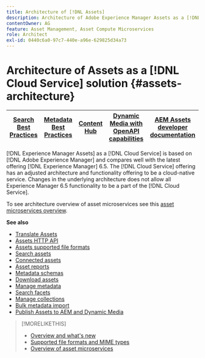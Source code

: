 ```yaml
---
title: Architecture of [!DNL Assets]
description: Architecture of Adobe Experience Manager Assets as a [!DNL Cloud Service]
contentOwner: AG
feature: Asset Management, Asset Compute Microservices 
role: Architect
exl-id: 0440c6a0-97c7-440e-a96e-629825d34a73
---
```

# Architecture of Assets as a [!DNL Cloud Service] solution {#assets-architecture}

| [Search Best Practices](/help/assets/search-best-practices.md) |[Metadata Best Practices](/help/assets/metadata-best-practices.md)|[Content Hub](/help/assets/product-overview.md)|[Dynamic Media with OpenAPI capabilities](/help/assets/dynamic-media-open-apis-overview.md)|[AEM Assets developer documentation](https://developer.adobe.com/experience-cloud/experience-manager-apis/)|
| ------------- | --------------------------- |---------|----|-----|

[!DNL Experience Manager Assets] as a [!DNL Cloud Service] is based on [!DNL Adobe Experience Manager] and compares well with the latest offering [!DNL Experience Manager] 6.5. The [!DNL Cloud Service] offering has an adjusted architecture and functionality offering to be a cloud-native service. Changes in the underlying architecture does not allow all Experience Manager 6.5 functionality to be a part of the [!DNL Cloud Service].

To see architecture overview of asset microservices see this [asset microservices overview](asset-microservices-overview.md#asset-microservices-architecture).

**See also**

* [Translate Assets](translate-assets.md)
* [Assets HTTP API](mac-api-assets.md)
* [Assets supported file formats](file-format-support.md)
* [Search assets](search-assets.md)
* [Connected assets](use-assets-across-connected-assets-instances.md)
* [Asset reports](asset-reports.md)
* [Metadata schemas](metadata-schemas.md)
* [Download assets](download-assets-from-aem.md)
* [Manage metadata](manage-metadata.md)
* [Search facets](search-facets.md)
* [Manage collections](manage-collections.md)
* [Bulk metadata import](metadata-import-export.md)
* [Publish Assets to AEM and Dynamic Media](/help/assets/publish-assets-to-aem-and-dm.md)

>[!MORELIKETHIS]
>
>* [Overview and what's new](/help/assets/overview.md)
>* [Supported file formats and MIME types](file-format-support.md)
>* [Overview of asset microservices](asset-microservices-overview.md)
